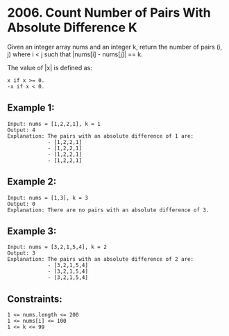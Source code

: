 # 2006. Count Number of Pairs With Absolute Difference K
      
Given an integer array nums and an integer k, return the number of pairs (i, j) where i < j such that |nums[i] - nums[j]| == k.

The value of |x| is defined as:

    x if x >= 0.
    -x if x < 0.

## Example 1:

    Input: nums = [1,2,2,1], k = 1
    Output: 4
    Explanation: The pairs with an absolute difference of 1 are:
                 - [1,2,2,1]
                 - [1,2,2,1]
                 - [1,2,2,1]
                 - [1,2,2,1]

## Example 2:

    Input: nums = [1,3], k = 3
    Output: 0
    Explanation: There are no pairs with an absolute difference of 3.

## Example 3:

    Input: nums = [3,2,1,5,4], k = 2
    Output: 3
    Explanation: The pairs with an absolute difference of 2 are:
                 - [3,2,1,5,4]
                 - [3,2,1,5,4]
                 - [3,2,1,5,4]

## Constraints:

    1 <= nums.length <= 200
    1 <= nums[i] <= 100
    1 <= k <= 99